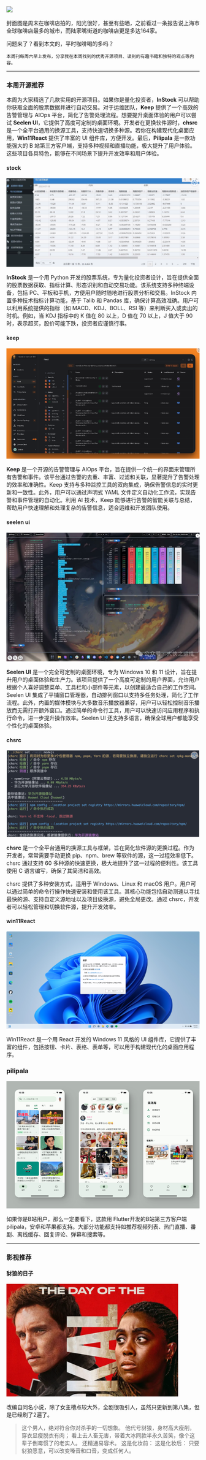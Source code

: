 <img src="/assets/08/08-01.png" width="400" />

封面图是周末在咖啡店拍的，阳光很好，甚至有些晒，之前看过一条报告说上海市全球咖啡店最多的城市，而陆家嘴街道的咖啡店更是多达164家。

问题来了？看到本文的，平时咖啡喝的多吗？

<small>本周刊每周六早上发布，分享我在本周找到的优秀开源项目、读到的有趣书籍和独特的观点等内容。</small>

---

### 本周开源推荐

本周为大家精选了几款实用的开源项目。如果你是量化投资者，**InStock** 可以帮助你获取全面的股票数据并进行自动交易。对于运维团队，**Keep** 提供了一个高效的告警管理与 AIOps 平台，简化了告警处理流程。想要提升桌面体验的用户可以尝试 **Seelen UI**，它提供了高度可定制的桌面环境。开发者在更换软件源时，**chsrc** 是一个全平台通用的换源工具，支持快速切换多种源。若你在构建现代化桌面应用，**Win11React** 提供了丰富的 UI 组件库，方便开发。最后，**Pilipala** 是一款功能强大的 B 站第三方客户端，支持多种视频和直播功能，极大提升了用户体验。这些项目各具特色，能够在不同场景下提升开发效率和用户体验。


#### stock

![](../../../public/assets/08/241202-stock.png)

**InStock** 是一个用 Python 开发的股票系统，专为量化投资者设计，旨在提供全面的股票数据获取、指标计算、形态识别和自动交易功能。该系统支持多种终端设备，包括 PC、平板和手机，方便用户随时随地进行股票分析和交易。InStock 内置多种技术指标计算功能，基于 Talib 和 Pandas 库，确保计算高效准确。用户可以利用系统提供的指标（如 MACD、KDJ、BOLL、RSI 等）来判断买入或卖出的时机。例如，当 KDJ 指标中的 K 值在 80 以上，D 值在 70 以上，J 值大于 90 时，表示超买，股价可能下跌，投资者应谨慎行事。


#### keep
![](../../../public/assets/08/241202-keep.png)


**Keep** 是一个开源的告警管理与 AIOps 平台，旨在提供一个统一的界面来管理所有告警和事件。该平台通过告警的去重、丰富、过滤和关联，显著提升了告警处理的效率和准确性。Keep 支持与多种监控工具的双向集成，确保告警信息的实时更新和一致性。此外，用户可以通过声明式 YAML 文件定义自动化工作流，实现告警和事件管理的自动化。利用 AI 技术，Keep 能够进行告警的智能关联与总结，帮助用户快速理解和处理复杂的告警信息，适合运维和开发团队使用。

#### seelen ui
![](../../../public/assets/08/241206-seelen-ui.png)


**Seelen UI** 是一个完全可定制的桌面环境，专为 Windows 10 和 11 设计，旨在提升用户的桌面体验和生产力。该项目提供了一个高度可定制的用户界面，允许用户根据个人喜好调整菜单、工具栏和小部件等元素，以创建最适合自己的工作空间。Seelen UI 集成了平铺窗口管理器，自动排列窗口以支持多任务处理，简化了工作流程。此外，内置的媒体模块与大多数音乐播放器兼容，用户可以轻松控制音乐播放而无需打开额外窗口。通过简单的命令行工具，用户可以快速访问应用程序和执行命令，进一步提升操作效率。Seelen UI 还支持多语言，确保全球用户都能享受个性化的桌面体验。

#### chsrc

![](../../../public/assets/08/241205-chsrc.png)


**chsrc** 是一个全平台通用的换源工具与框架，旨在简化软件源的更换过程。作为开发者，常常需要手动更换 pip、npm、brew 等软件的源，这一过程效率低下。chsrc 通过支持 60 多种源的快速更换，极大地提升了这一过程的便利性。该工具使用 C 语言编写，确保了其简洁和高效。

chsrc 提供了多种安装方式，适用于 Windows、Linux 和 macOS 用户。用户可以通过简单的命令行操作快速安装和使用该工具。其核心功能包括自动测速以寻找最快的源、支持自定义源地址以及项目级换源，避免全局更改。通过 chsrc，开发者可以轻松管理和切换软件源，提升开发效率。


#### win11React
![](../../../public/assets/08/241206-win11React.png)

Win11React 是一个用 React 开发的 Windows 11 风格的 UI 组件库，它提供了丰富的组件，包括按钮、卡片、表格、表单等，可以用于构建现代化的桌面应用程序。


### pilipala
![](../../../public/assets/08/241208-pilipala.png)

如果你是B站用户，那么一定要看下，这款用 Flutter开发的B站第三方客户端pilipala，安卓和苹果都支持。大部分功能都支持如推荐视频列表、热门直播、番剧、离线缓存、回复评论、弹幕和搜索等。

---

### 影视推荐

#### 豺狼的日子

![](../../../public/assets/08/08-02.png)

改编自同名小说，除了女主槽点较大外，全剧很吸引人，虽然只更新到第八集，但是已经刷了2遍了。

>这个男人，绝对符合你对杀手的一切想象。 他代号豺狼，身材高大瘦削，穿衣显瘦脱衣有肉； 看上去人畜无害，带着大冰同款半永久苦笑，像个这辈子倒霉惯了的老实人。 还精通易容术。 这是化妆前： 这是化妆后： 只要豺狼愿意，可以改变嗓音和口音，变成任何人。 

